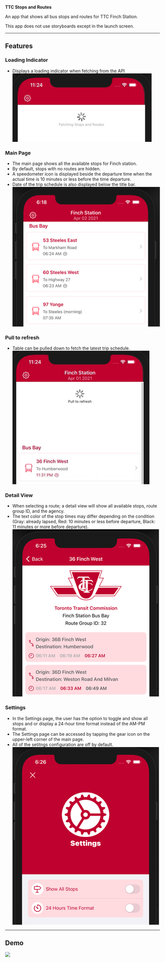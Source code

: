 **TTC Stops and Routes**

An app that shows all bus stops and routes for TTC Finch Station.

This app does not use storyboards except in the launch screen.  

---

## Features

### Loading Indicator  
- Displays a loading indicator when fetching from the API  
![](/Previews/first-fetch.png)  

### Main Page  
- The main page shows all the available stops for Finch station.  
- By default, stops with no routes are hidden.  
- A speedometer icon is displayed beside the departure time when the actual time is 10 minutes or less before the time departure.  
- Date of the trip schedule is also displayed below the title bar.  
![](/Previews/stops-routes.png)  

### Pull to refresh  
- Table can be pulled down to fetch the latest trip schedule.  
![](/Previews/pull-reload.png)  

### Detail View  
- When selecting a route; a detail view will show all available stops, route group ID, and the agency.  
- The text color of the stop times may differ depending on the condition (Gray: already lapsed, Red: 10 minutes or less before departure, Black: 11 minutes or more before departure).  
![](/Previews/detail-view.png)  

### Settings
- In the Settings page, the user has the option to toggle and show all stops and or display a 24-hour time format instead of the AM-PM format.  
- The Settings page can be accessed by tapping the gear icon on the upper-left corner of the main page.  
- All of the setitngs configuration are off by default.
![](/Previews/settings.png)  

---

## Demo

![](/Previews/preview.gif)